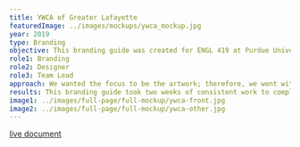 ```yaml
---
title: YWCA of Greater Lafayette
featuredImage: ../images/mockups/ywca_mockup.jpg
year: 2019
type: Branding
objective: This branding guide was created for ENGL 419 at Purdue University to benefit an upcoming art gallery for YWCA of Greater Lafayette. The art gallery was to display artwork created by members of YWCA to tell the experiences they’ve encountered and overcome. The guide was created to lead the rest of the class in their final deliverables; therefore, the language and feeling of the gallery was to be strong, yet sensitive. I and another classmate collaborated in creating an outline for our branding strategies. 
role1: Branding
role2: Designer
role3: Team Lead
approach: We wanted the focus to be the artwork; therefore, we went with simplistic colors and fonts. I created the branding guide in Adobe Illustrator and distributed it to the whole class by providing the booklet and links to the Google Fonts utilized.
results: This branding guide took two weeks of consistent work to complete and was created prior to any artwork. Therefore, it was difficult to gauge the color and feeling behind the majority of the artwork. Regardless, the feedback and excitement from YWCA were very positive and they were excited to begin utilizing it.
image1: ../images/full-page/full-mockup/ywca-front.jpg
image2: ../images/full-page/full-mockup/ywca-other.jpg
---
```


<a href="https://issuu.com/ndwenge/docs/gallery-branding-guide" style="color: #212529;">live document</a>
